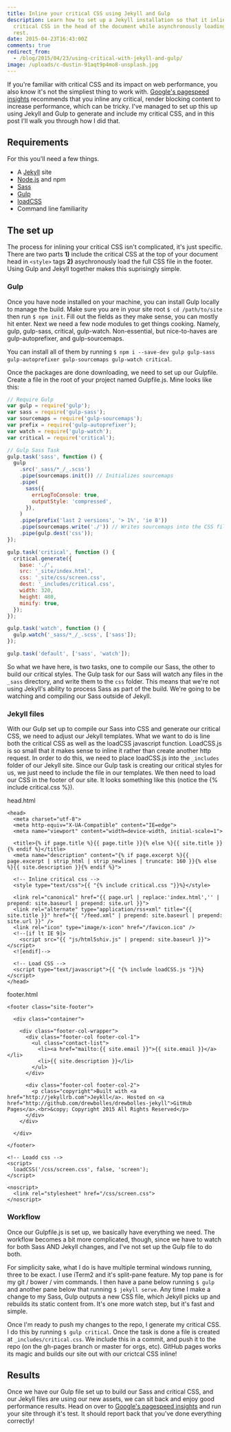```yaml
---
title: Inline your critical CSS using Jekyll and Gulp
description: Learn how to set up a Jekyll installation so that it inlines
  critical CSS in the head of the document while asynchronously loading the
  rest.
date: 2015-04-23T16:43:00Z
comments: true
redirect_from:
  - /blog/2015/04/23/using-critical-with-jekyll-and-gulp/
image: /uploads/c-dustin-91aqt9p4mo8-unsplash.jpg
---
```


If you're familiar with critical CSS and its impact on web performance, you also know it's not the simpliest thing to work with. [Google's pagespeed insights](https://developers.google.com/speed/pagespeed/insights/) recommends that you inline any critical, render blocking content to increase performance, which can be tricky. I've managed to set up this up using Jekyll and Gulp to generate and include my critical CSS, and in this post I'll walk you through how I did that.

## Requirements

For this you'll need a few things.

- A [Jekyll](http://jekyllrb.com) site
- [Node.js](http://nodejs.org) and npm
- [Sass](http://sass-lang.com)
- [Gulp](http://gulpjs.com)
- [loadCSS](https://github.com/filamentgroup/loadCSS)
- Command line familiarity

## The set up

The process for inlining your critical CSS isn't complicated, it's just specific. There are two parts **1)** include the critical CSS at the top of your document head in `<style>` tags **2)** asychronously load the full CSS file in the footer. Using Gulp and Jekyll together makes this suprisingly simple.

### Gulp

Once you have node installed on your machine, you can install Gulp locally to manage the build. Make sure you are in your site root `$ cd /path/to/site` then run `$ npm init`. Fill out the fields as they make sense, you can mostly hit enter. Next we need a few node modules to get things cooking. Namely, gulp, gulp-sass, critical, gulp-watch. Non-essential, but nice-to-haves are gulp-autoprefixer, and gulp-sourcemaps.

You can install all of them by running `$ npm i --save-dev gulp gulp-sass gulp-autoprefixer gulp-sourcemaps gulp-watch critical`.

Once the packages are done downloading, we need to set up our Gulpfile. Create a file in the root of your project named Gulpfile.js. Mine looks like this:

```javascript
// Require Gulp
var gulp = require('gulp');
var sass = require('gulp-sass');
var sourcemaps = require('gulp-sourcemaps');
var prefix = require('gulp-autoprefixer');
var watch = require('gulp-watch');
var critical = require('critical');

// Gulp Sass Task
gulp.task('sass', function () {
  gulp
    .src('_sass/*_/_.scss')
    .pipe(sourcemaps.init()) // Initializes sourcemaps
    .pipe(
      sass({
        errLogToConsole: true,
        outputStyle: 'compressed',
      }),
    )
    .pipe(prefix('last 2 versions', '> 1%', 'ie 8'))
    .pipe(sourcemaps.write('./')) // Writes sourcemaps into the CSS file
    .pipe(gulp.dest('css'));
});

gulp.task('critical', function () {
  critical.generate({
    base: './',
    src: '_site/index.html',
    css: '_site/css/screen.css',
    dest: '_includes/critical.css',
    width: 320,
    height: 480,
    minify: true,
  });
});

gulp.task('watch', function () {
  gulp.watch('_sass/*_/_.scss', ['sass']);
});

gulp.task('default', ['sass', 'watch']);
```

So what we have here, is two tasks, one to compile our Sass, the other to build our critical styles. The Gulp task for our Sass will watch any files in the `_sass` directory, and write them to the `css` folder. This means that we&apos;re not using Jekyll&apos;s ability to process Sass as part of the build. We&apos;re going to be watching and compiling our Sass outside of Jekyll.

### Jekyll files

With our Gulp set up to compile our Sass into CSS and generate our critical CSS, we need to adjust our Jekyll templates. What we want to do is line both the critical CSS as well as the loadCSS javascript function. LoadCSS.js is so small that it makes sense to inline it rather than create another http request. In order to do this, we need to place loadCSS.js into the `_includes` folder of our Jekyll site. Since our Gulp task is creating our critical styles for us, we just need to include the file in our templates. We then need to load our CSS in the footer of our site. It looks something like this (notice the &#123;% include critical.css %&#125;).

head.html

```markup
<head>
  <meta charset="utf-8">
  <meta http-equiv="X-UA-Compatible" content="IE=edge">
  <meta name="viewport" content="width=device-width, initial-scale=1">

  <title>{% if page.title %}{{ page.title }}{% else %}{{ site.title }}{% endif %}</title>
  <meta name="description" content="{% if page.excerpt %}{{ page.excerpt | strip_html | strip_newlines | truncate: 160 }}{% else %}{{ site.description }}{% endif %}">

  <!-- Inline critical css -->
  <style type="text/css">{{ "{% include critical.css "}}%}</style>

  <link rel="canonical" href="{{ page.url | replace:'index.html','' | prepend: site.baseurl | prepend: site.url }}">
  <link rel="alternate" type="application/rss+xml" title="{{ site.title }}" href="{{ "/feed.xml" | prepend: site.baseurl | prepend: site.url }}" />
  <link rel="icon" type="image/x-icon" href="/favicon.ico" />
  <!--[if lt IE 9]>
    <script src="{{ "js/html5shiv.js" | prepend: site.baseurl }}"></script>
  <![endif]-->

  <!-- Load CSS -->
  <script type="text/javascript">{{ "{% include loadCSS.js "}}%}</script>
</head>
```

footer.html

```markup
<footer class="site-footer">

  <div class="container">

    <div class="footer-col-wrapper">
      <div class="footer-col footer-col-1">
        <ul class="contact-list">
          <li><a href="mailto:{{ site.email }}">{{ site.email }}</a></li>
          <li>{{ site.description }}</li>
        </ul>
      </div>

      <div class="footer-col footer-col-2">
        <p class="copyright">Built with <a href="http://jekyllrb.com">Jeykll</a>. Hosted on <a href="http://github.com/drewbolles/drewbolles-jekyll">GitHub Pages</a>.<br>&copy; Copyright 2015 All Rights Reserved</p>
      </div>
    </div>

  </div>

</footer>

<!-- Loadd css -->
<script>
  loadCSS('/css/screen.css', false, 'screen');
</script>

<noscript>
  <link rel="stylesheet" href="/css/screen.css">
</noscript>
```

### Workflow

Once our Gulpfile.js is set up, we basically have everything we need. The workflow becomes a bit more complicated, though, since we have to watch for both Sass AND Jekyll changes, and I've not set up the Gulp file to do both.

For simplicity sake, what I do is have multiple terminal windows running, three to be exact. I use iTerm2 and it's split-pane feature. My top pane is for my git / bower / vim commands. I then have a pane below running `$ gulp` and another pane below that running `$ jekyll serve`. Any time I make a change to my Sass, Gulp outputs a new CSS file, which Jekyll picks up and rebuilds its static content from. It's one more watch step, but it's fast and simple.

Once I'm ready to push my changes to the repo, I generate my critical CSS. I do this by running `$ gulp critical`. Once the task is done a file is created at `_includes/critical.css`. We include this in a commit, and push it to the repo (on the gh-pages branch or master for orgs, etc). GitHub pages works its magic and builds our site out with our crictcal CSS inline!

## Results

Once we have our Gulp file set up to build our Sass and critical CSS, and our Jekyll files are using our new assets, we can sit back and enjoy good performance results. Head on over to [Google's pagespeed insights](https://developers.google.com/speed/pagespeed/insights/) and run your site through it's test. It should report back that you've done everything correctly!
